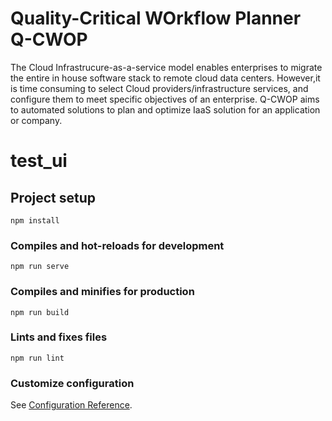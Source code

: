 # Quality-Critical WOrkflow Planner Q-CWOP 

The Cloud Infrastrucure-as-a-service model enables enterprises to migrate the entire in house software stack to remote cloud data centers. However,it is time consuming to select Cloud providers/infrastructure services, and configure them to meet specific objectives of an enterprise. Q-CWOP  aims to automated solutions to plan and optimize IaaS solution for an application or company.

# test_ui

## Project setup
```
npm install
```

### Compiles and hot-reloads for development
```
npm run serve
```

### Compiles and minifies for production
```
npm run build
```

### Lints and fixes files
```
npm run lint
```

### Customize configuration
See [Configuration Reference](https://cli.vuejs.org/config/).


